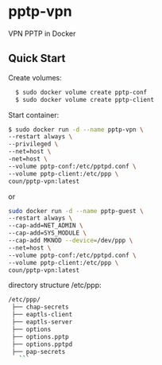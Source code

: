 # pptp-vpn
VPN PPTP in Docker
## Quick Start

Create volumes:
```bash
  $ sudo docker volume create pptp-conf
  $ sudo docker volume create pptp-client
```
Start container:
```bash
$ sudo docker run -d --name pptp-vpn \
--restart always \
--privileged \
--net=host \
-net=host \
--volume pptp-conf:/etc/pptpd.conf \
--volume pptp-client:/etc/ppp \
coun/pptp-vpn:latest
```
or
```bash
sudo docker run -d --name pptp-guest \
--restart always \
--cap-add=NET_ADMIN \
--cap-add=SYS_MODULE \
--cap-add MKNOD --device=/dev/ppp \
--net=host \
--volume pptp-conf:/etc/pptpd.conf \
--volume pptp-client:/etc/ppp \
coun/pptp-vpn:latest
 ```
 
 directory structure /etc/ppp:
 ```bash
 /etc/ppp/
  ├── chap-secrets
  ├── eaptls-client
  ├── eaptls-server
  ├── options
  ├── options.pptp
  ├── options.pptpd
  ├── pap-secrets
    ```
